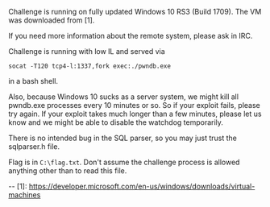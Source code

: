 Challenge is running on fully updated Windows 10 RS3 (Build 1709). The VM was
downloaded from [1].

If you need more information about the remote system, please ask in IRC.

Challenge is running with low IL and served via

    socat -T120 tcp4-l:1337,fork exec:./pwndb.exe

in a bash shell.

Also, because Windows 10 sucks as a server system, we might kill all pwndb.exe
processes every 10 minutes or so. So if your exploit fails, please try again.
If your exploit takes much longer than a few minutes, please let us know and we
might be able to disable the watchdog temporarily.

There is no intended bug in the SQL parser, so you may just trust the
sqlparser.h file.

Flag is in `C:\flag.txt`. Don't assume the challenge process is allowed anything
other than to read this file.

--
[1]: https://developer.microsoft.com/en-us/windows/downloads/virtual-machines
